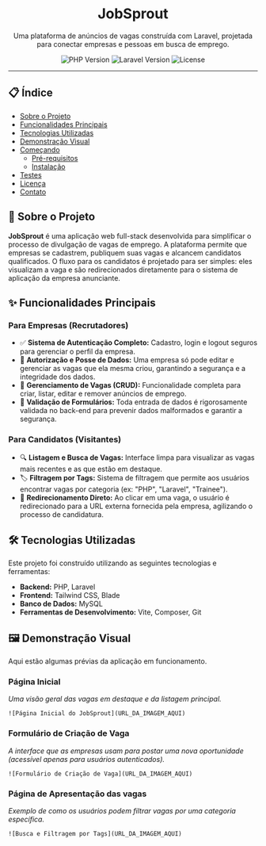 <p align="center">
  <h1 align="center">JobSprout</h1>
</p>

<p align="center">
  Uma plataforma de anúncios de vagas construída com Laravel, projetada para conectar empresas e pessoas em busca de emprego.
</p>

<p align="center">
  <img src="https://img.shields.io/badge/PHP-8.2%2B-blue" alt="PHP Version">
  <img src="https://img.shields.io/badge/Laravel-11.x-red" alt="Laravel Version">
  <img src="https://img.shields.io/badge/License-MIT-green" alt="License">
</p>

---

## 📋 Índice

- [Sobre o Projeto](#sobre-o-projeto)
- [Funcionalidades Principais](#funcionalidades-principais)
- [Tecnologias Utilizadas](#tecnologias-utilizadas)
- [Demonstração Visual](#demonstração-visual)
- [Começando](#começando)
  - [Pré-requisitos](#pré-requisitos)
  - [Instalação](#instalação)
- [Testes](#testes)
- [Licença](#licença)
- [Contato](#contato)

## 📖 Sobre o Projeto

**JobSprout** é uma aplicação web full-stack desenvolvida para simplificar o processo de divulgação de vagas de emprego. A plataforma permite que empresas se cadastrem, publiquem suas vagas e alcancem candidatos qualificados. O fluxo para os candidatos é projetado para ser simples: eles visualizam a vaga e são redirecionados diretamente para o sistema de aplicação da empresa anunciante.

## ✨ Funcionalidades Principais

### Para Empresas (Recrutadores)
-   ✅ **Sistema de Autenticação Completo:** Cadastro, login e logout seguros para gerenciar o perfil da empresa.
-   🔐 **Autorização e Posse de Dados:** Uma empresa só pode editar e gerenciar as vagas que ela mesma criou, garantindo a segurança e a integridade dos dados.
-   💼 **Gerenciamento de Vagas (CRUD):** Funcionalidade completa para criar, listar, editar e remover anúncios de emprego.
-   📝 **Validação de Formulários:** Toda entrada de dados é rigorosamente validada no back-end para prevenir dados malformados e garantir a segurança.

### Para Candidatos (Visitantes)
-   🔍 **Listagem e Busca de Vagas:** Interface limpa para visualizar as vagas mais recentes e as que estão em destaque.
-   🏷️ **Filtragem por Tags:** Sistema de filtragem que permite aos usuários encontrar vagas por categoria (ex: "PHP", "Laravel", "Trainee").
-   🚀 **Redirecionamento Direto:** Ao clicar em uma vaga, o usuário é redirecionado para a URL externa fornecida pela empresa, agilizando o processo de candidatura.

## 🛠️ Tecnologias Utilizadas

Este projeto foi construído utilizando as seguintes tecnologias e ferramentas:

-   **Backend:** PHP, Laravel
-   **Frontend:** Tailwind CSS, Blade
-   **Banco de Dados:** MySQL
-   **Ferramentas de Desenvolvimento:** Vite, Composer, Git

## 🖼️ Demonstração Visual

Aqui estão algumas prévias da aplicação em funcionamento.

### Página Inicial
*Uma visão geral das vagas em destaque e da listagem principal.*

`![Página Inicial do JobSprout](URL_DA_IMAGEM_AQUI)`

### Formulário de Criação de Vaga
*A interface que as empresas usam para postar uma nova oportunidade (acessível apenas para usuários autenticados).*

`![Formulário de Criação de Vaga](URL_DA_IMAGEM_AQUI)`

### Página de Apresentação das vagas
*Exemplo de como os usuários podem filtrar vagas por uma categoria específica.*

`![Busca e Filtragem por Tags](URL_DA_IMAGEM_AQUI)`
